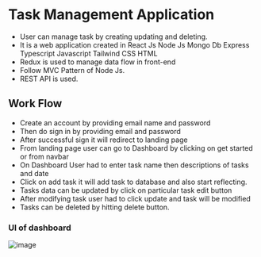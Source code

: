 # Task Management Application
- User can manage task by creating updating and deleting.
- It is a web application created in React Js Node Js Mongo Db Express Typescript Javascript Tailwind CSS HTML 
- Redux is used to manage data flow in front-end 
- Follow MVC Pattern of Node Js.
- REST API is used.

## Work Flow
- Create an account by providing email name and password 
- Then do sign in by providing email and password
- After successful sign it will redirect to landing page 
- From landing page user can go to Dashboard by clicking on get started or from navbar 
- On Dashboard User had to enter task name then descriptions of tasks and date 
- Click on add task it will add task to database and also start reflecting.
- Tasks data can be updated by click on particular task edit button
- After modifying task user had to click update and task will be modified 
- Tasks can be deleted by hitting delete button.

### UI of dashboard
![image](https://github.com/Prashantkry/pedalstart/assets/71703153/7653f7ac-adbe-4889-a6e8-00b824b80e39)
